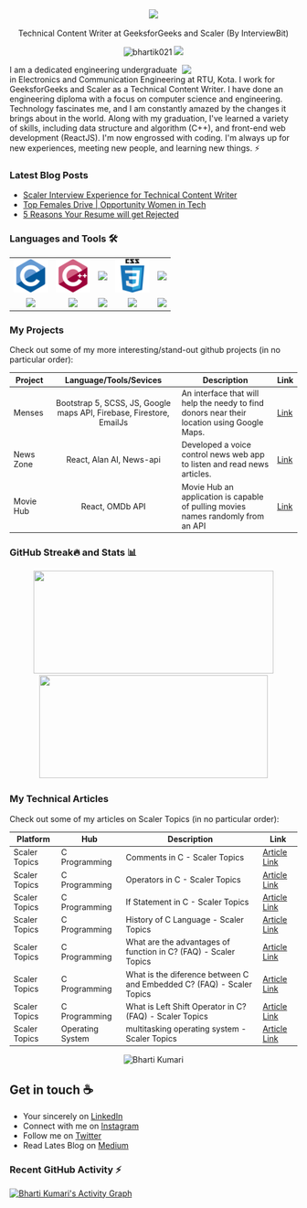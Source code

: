 <div align="center">
     <img src="https://readme-typing-svg.herokuapp.com?color=%236FDA44&size=32&center=true&vCenter=true&width=600&height=50&lines=Hi+👋,+I'm+Bharti;Web+Developer;Blogger"/>
</div>

<p align="center">
   Technical Content Writer at GeeksforGeeks and Scaler (By InterviewBit)
</p>   

<p align="center"> 
 <img src="https://komarev.com/ghpvc/?username=bhartik021&color=green" alt="bhartik021" />
 <img src="https://img.shields.io/github/followers/bhartik021?label=follow&style=social"/>
</p>
 
 <img width="40%" align="right"   src="https://github.com/SauravMukherjee44/SauravMukherjee44/blob/03193437b82d681c9caa24657c4ebec746dc628f/workbench.svg" >

I am a dedicated engineering undergraduate in Electronics and Communication Engineering at RTU, Kota. I work for GeeksforGeeks and Scaler as a Technical Content Writer. I have done an engineering diploma with a focus on computer science and engineering.<br>
Technology fascinates me, and I am constantly amazed by the changes it brings about in the world. Along with my graduation, I've learned a variety of skills, including data structure and algorithm (C++), and front-end web development (ReactJS). I'm now engrossed with coding. I'm always up for new experiences, meeting new people, and learning new things. ⚡


### Latest Blog Posts
<!-- BLOG-POST-LIST:START -->
- [Scaler Interview Experience for Technical Content Writer](https://medium.com/@bhartik021/scaler-interview-experience-for-technical-content-writer-646b38394416)
- [Top Females Drive | Opportunity Women in Tech](https://medium.com/@bhartik021/5-reasons-your-resume-will-get-rejected-cc78993c1343)
- [5 Reasons Your Resume will get Rejected](https://medium.com/@bhartik021/5-reasons-your-resume-will-get-rejected-cc78993c1343)
<!-- BLOG-POST-LIST:END -->


### Languages and Tools 🛠️

<table>
<tr>
    <td align='center'>
        <img src="https://raw.githubusercontent.com/devicons/devicon/master/icons/c/c-original.svg" alt="c" width="60" height="60"/>
    </td>
    <td align='center'>
         <img src="https://raw.githubusercontent.com/devicons/devicon/0d6c64dbbf311879f7d563bfc3ccf559f9ed111c/icons/cplusplus/cplusplus-original.svg" width="60">
    </td>
    <td align='center'>
        <img src="https://www.vectorlogo.zone/logos/w3_html5/w3_html5-ar21.svg">
    </td>
    <td align='center'>
        <img src="https://raw.githubusercontent.com/devicons/devicon/0d6c64dbbf311879f7d563bfc3ccf559f9ed111c/icons/css3/css3-original-wordmark.svg" width="60">
    </td>
    <td align='center'>
        <img src="https://raw.githubusercontent.com/detain/svg-logos/780f25886640cef088af994181646db2f6b1a3f8/svg/javascript.svg" width="60">
    </td>
</tr>
<tr>
    <td align='center'>
       <img src="https://www.vectorlogo.zone/logos/git-scm/git-scm-ar21.svg">
    </td>
    <td align='center'>
        <img src="https://www.vectorlogo.zone/logos/json/json-ar21.svg">
    <td align='center'>
        <img src="https://www.vectorlogo.zone/logos/java/java-ar21.svg">
    </td>
    <td align='center'>
        <img src="https://www.vectorlogo.zone/logos/nodejs/nodejs-ar21.svg">
    </td>
    <td align='center'>
        <img src="https://www.vectorlogo.zone/logos/python/python-ar21.svg">
    </td>
</tr>
</table>

### My Projects

Check out some of my more interesting/stand-out github projects (in no particular order):

| Project | Language/Tools/Sevices | Description | Link |
| --- |:---:| --- | --- |
| Menses | Bootstrap 5, SCSS, JS, Google maps API, Firebase, Firestore, EmailJs | An interface that will help the needy to find donors near their location using Google Maps. | [Link](https://aniruddhasoni.github.io/Gsolution/) |
| News Zone | React, Alan AI, News-api | Developed a voice control news web app to listen and read news articles. | [Link](https://news-zone.000webhostapp.com/) |
| Movie Hub | React, OMDb API | Movie Hub an application is capable of pulling movies names randomly from an API | [Link](https://github.com/bhartik021/Movie-Hub) |



### GitHub Streak🔥 and Stats 📊
<div>
<p align="center">
<a href="https://github.com/bhartik021">
<img height="180em" width="420em" src="https://github-readme-stats-eight-theta.vercel.app/api?username=bhartik021&show_icons=true&theme=algolia&include_all_commits=true&count_private=true"/>
<img height="180em" width="400em" src="https://github-readme-stats-eight-theta.vercel.app/api/top-langs/?username=bhartik021&layout=compact&langs_count=8&theme=algolia"/>
</a>
</p> 
</div> 

### My Technical Articles

Check out some of my articles on Scaler Topics (in no particular order):

| Platform       | Hub           | Description                           | Link                                                                   |
| -------------- | ------------- | ---------------------------------     | ---------------------------------------------------------------------- |
| Scaler Topics  | C Programming | Comments in C - Scaler Topics         | [Article Link](https://www.scaler.com/topics/c/comments-in-c/)         |
| Scaler Topics  | C Programming | Operators in C - Scaler Topics        | [Article Link](https://www.scaler.com/topics/c/operators-in-c/)        |
| Scaler Topics  | C Programming | If Statement in C - Scaler Topics     | [Article Link](https://www.scaler.com/topics/c/if-statement-in-c/)     |
| Scaler Topics  | C Programming | History of C Language - Scaler Topics | [Article Link](https://www.scaler.com/topics/c/history-of-c-language/) |
| Scaler Topics  | C Programming | What are the advantages of function in C? (FAQ) - Scaler Topics | [Article Link]() |
| Scaler Topics  | C Programming | What is the diference between C and Embedded C? (FAQ) - Scaler Topics | [Article Link]() |
| Scaler Topics  | C Programming | What is Left Shift Operator in C? (FAQ) - Scaler Topics | [Article Link]() |
| Scaler Topics  | Operating System | multitasking operating system - Scaler Topics | [Article Link]() |




<div>
<p align ="center">
<img align="center" src="https://github-readme-streak-stats.herokuapp.com/?user=bhartik021&theme=chartreuse-dark" alt="Bharti Kumari" />
</p>
</div>


## Get in touch :coffee:

- Your sincerely on [LinkedIn](https://www.linkedin.com/in/bhartik021/)
- Connect with me on [Instagram](https://www.instagram.com/bhartik021/)
- Follow me on [Twitter](https://twitter.com/bhartik021)
- Read Lates Blog on [Medium](https://medium.com/@bhartik021)

  
### Recent GitHub Activity ⚡
<a href="https://github.com/bhartik021"><img alt="Bharti Kumari's Activity Graph" src="https://activity-graph.herokuapp.com/graph?username=bhartik021&custom_title=Bharti's%20Contribution%20Graph&theme=react-dark" /></a>
